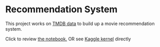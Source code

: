 # Recommendation System

This project works on [TMDB data](https://www.kaggle.com/tmdb/tmdb-movie-metadata) to build up a movie recommendation system.

Click to review [the notebook.](https://github.com/melodydadada/Recommendation-System/blob/master/TMDB%20movie%20rating.ipynb) OR see [Kaggle kernel](https://www.kaggle.com/chenma/recommendation-system-with-tmdb-movie-data) directly


